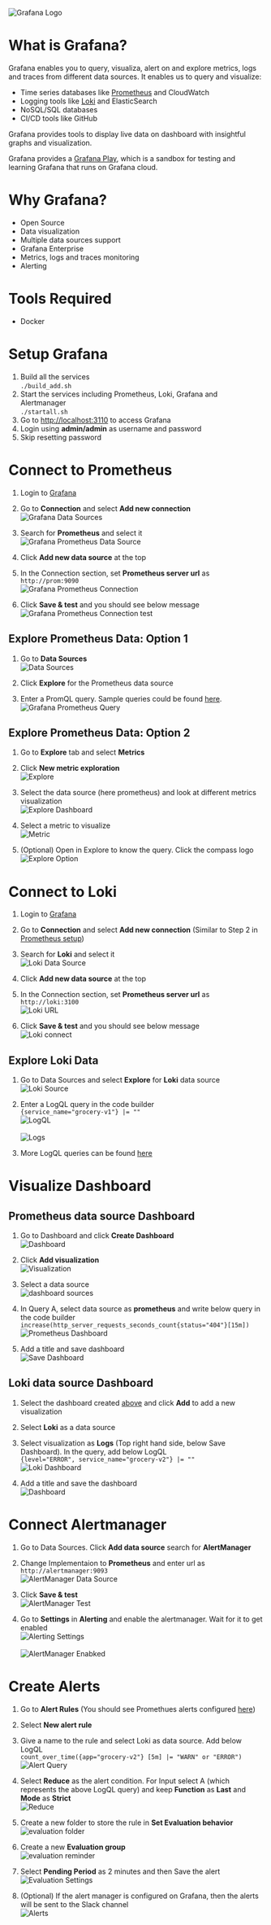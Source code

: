 ![Grafana Logo](../Images/grafana_logo.png)

# What is Grafana?
Grafana enables you to query, visualiza, alert on and explore metrics, logs and traces from different data sources. It enables us to query and visualize:
- Time series databases like [Prometheus](./Prometheus.md) and CloudWatch
- Logging tools like [Loki](./Loki.md) and ElasticSearch
- NoSQL/SQL databases
- CI/CD tools like GitHub

Grafana provides tools to display live data on dashboard with insightful graphs and visualization.

Grafana provides a [Grafana Play](https://play.grafana.org/d/bdnahipisghdsa/getting-started-with-grafana-play?orgId=1&from=now-1h&to=now&timezone=browser), which is a sandbox for testing and learning Grafana that runs on Grafana cloud.

# Why Grafana?
- Open Source
- Data visualization
- Multiple data sources support
- Grafana Enterprise
- Metrics, logs and traces monitoring
- Alerting

# Tools Required
- Docker

# Setup Grafana
1. Build all the services <br />
`./build_add.sh`
2. Start the services including Prometheus, Loki, Grafana and Alertmanager <br />
`./startall.sh`
3. Go to [http://localhost:3110](http://localhost:3110) to access Grafana <br />
4. Login using **admin/admin** as username and password <br />
5. Skip resetting password <br />

# Connect to Prometheus
1. Login to [Grafana](http://localhost:3110) <br />
2. Go to **Connection** and select **Add new connection** <br />
![Grafana Data Sources](../Images/grafana_data_sources.png)

3. Search for **Prometheus** and select it <br />
![Grafana Prometheus Data Source](../Images/grafana_prometheus.png)

4. Click **Add new data source** at the top <br />
5. In the Connection section, set **Prometheus server url** as `http://prom:9090` <br />
![Grafana Prometheus Connection](../Images/grafana_prometheus_connection.png)

6. Click **Save & test** and you should see below message <br />
![Grafana Prometheus Connection test](../Images/grafana_prometheus_connection_test.png)

## Explore Prometheus Data: Option 1
1. Go to **Data Sources** <br />
![Data Sources](../Images/grafana_data.png)

2. Click **Explore** for the Prometheus data source <br />
3. Enter a PromQL query. Sample queries could be found [here](./PrometheusQueries.md). <br />
![Grafana Prometheus Query](../Images/grafana_prom_query.png)

## Explore Prometheus Data: Option 2
1. Go to **Explore** tab and select **Metrics** <br />
2. Click **New metric exploration** <br />
![Explore](../Images/explore_metric_dashboard.png)

3. Select the data source (here prometheus) and look at different metrics visualization <br />
![Explore Dashboard](../Images/explore_metric.png)

4. Select a metric to visualize <br />
![Metric](../Images/metric.png)

5. (Optional) Open in Explore to know the query. Click the compass logo <br />
![Explore Option](../Images/explore_option.png)

# Connect to Loki
1. Login to [Grafana](http://localhost:3110) <br />
2. Go to **Connection** and select **Add new connection** (Similar to Step 2 in [Prometheus setup](#connect-to-prometheus)) <br />
3. Search for **Loki** and select it <br />
![Loki Data Source](../Images/loki.png)
4. Click **Add new data source** at the top <br />
5. In the Connection section, set **Prometheus server url** as `http://loki:3100` <br />
![Loki URL](../Images/loki_url.png)

6. Click **Save & test** and you should see below message <br />
![Loki connect](../Images/loki_connection.png)

## Explore Loki Data
1. Go to Data Sources and select **Explore** for **Loki** data source <br />
![Loki Source](../Images/loki.png)

2. Enter a LogQL query in the code builder <br />
`{service_name="grocery-v1"} |= ""` <br />
![LogQL](../Images/logql.png) <br /> <br />
![Logs](../Images/logs.png)

3. More LogQL queries can be found [here](./LokiQueries.md)

# Visualize Dashboard
## Prometheus data source Dashboard
1. Go to Dashboard and click **Create Dashboard** <br />
![Dashboard](../Images/dashboard.png)

2. Click **Add visualization** <br />
![Visualization](../Images/visualization.png)

3. Select a data source <br />
![dashboard sources](../Images/dashboard_sources.png)

4. In Query A, select data source as **prometheus** and write below query in the code builder <br />
`increase(http_server_requests_seconds_count{status="404"}[15m])`
![Prometheus Dashboard](../Images/prometheus_dashboard.png)

5. Add a title and save dashboard <br />
![Save Dashboard](../Images/save_dashboard.png)

## Loki data source Dashboard
1. Select the dashboard created [above](#prometheus-data-source-dashboard) and click **Add** to add a new visualization <br />
2. Select **Loki** as a data source <br />
3. Select visualization as **Logs** (Top right hand side, below Save Dashboard). In the query, add below LogQL <br />
`{level="ERROR", service_name="grocery-v2"} |= ""` <br />
![Loki Dashboard](../Images/loki_query.png)

4. Add a title and save the dashboard <br />
![Dashboard](../Images/final_dashboard.png)

# Connect Alertmanager
1. Go to Data Sources. Click **Add data source** search for **AlertManager** <br />
2. Change Implementaion to **Prometheus** and enter url as `http://alertmanager:9093` <br />
![AlertManager Data Source](../Images/alertmanager_data_source.png)

3. Click **Save & test** <br />
![AlertManager Test](../Images/am_test.png)

4. Go to **Settings** in **Alerting** and enable the alertmanager. Wait for it to get enabled <br />
![Alerting Settings](../Images/alert_settings.png) <br /> <br />
![AlertManager Enabked](../Images/am_enabled.png)

# Create Alerts
1. Go to **Alert Rules** (You should see Promethues alerts configured [here](../alert_rules.yml))
2. Select **New alert rule**
3. Give a name to the rule and select Loki as data source. Add below LogQL <br />
`count_over_time({app="grocery-v2"} [5m] |= "WARN" or "ERROR")` <br />
![Alert Query](../Images/alert_query.png)

4. Select **Reduce** as the alert condition. For Input select A (which represents the above LogQL query) and keep **Function** as **Last** and **Mode** as **Strict** <br />
![Reduce](../Images/reduce.png)

5. Create a new folder to store the rule in **Set Evaluation behavior** <br />
![evaluation folder](../Images/folder.png)

6. Create a new **Evaluation group** <br />
![evaluation reminder](../Images/evaluation.png)

7. Select **Pending Period** as 2 minutes and then Save the alert <br />
![Evaluation Settings](../Images/evaluation_reminder.png)

8. (Optional) If the alert manager is configured on Grafana, then the alerts will be sent to the Slack channel <br />
![Alerts](../Images/alerts.png)
